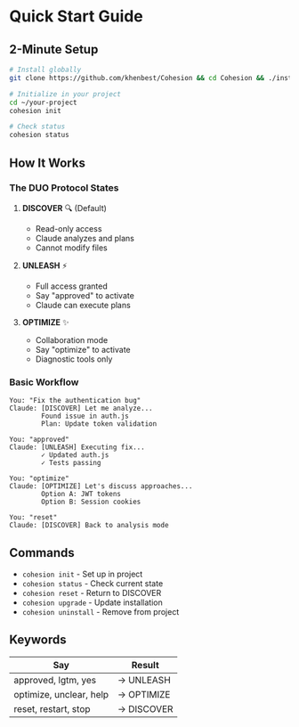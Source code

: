 # Quick Start Guide

## 2-Minute Setup

```bash
# Install globally
git clone https://github.com/khenbest/Cohesion && cd Cohesion && ./install.sh

# Initialize in your project
cd ~/your-project
cohesion init

# Check status
cohesion status
```

## How It Works

### The DUO Protocol States

1. **DISCOVER** 🔍 (Default)
   - Read-only access
   - Claude analyzes and plans
   - Cannot modify files

2. **UNLEASH** ⚡ 
   - Full access granted
   - Say "approved" to activate
   - Claude can execute plans

3. **OPTIMIZE** ✨
   - Collaboration mode
   - Say "optimize" to activate
   - Diagnostic tools only

### Basic Workflow

```
You: "Fix the authentication bug"
Claude: [DISCOVER] Let me analyze...
        Found issue in auth.js
        Plan: Update token validation
        
You: "approved"
Claude: [UNLEASH] Executing fix...
        ✓ Updated auth.js
        ✓ Tests passing

You: "optimize" 
Claude: [OPTIMIZE] Let's discuss approaches...
        Option A: JWT tokens
        Option B: Session cookies
        
You: "reset"
Claude: [DISCOVER] Back to analysis mode
```

## Commands

- `cohesion init` - Set up in project
- `cohesion status` - Check current state
- `cohesion reset` - Return to DISCOVER
- `cohesion upgrade` - Update installation
- `cohesion uninstall` - Remove from project

## Keywords

| Say | Result |
|-----|--------|
| approved, lgtm, yes | → UNLEASH |
| optimize, unclear, help | → OPTIMIZE |
| reset, restart, stop | → DISCOVER |